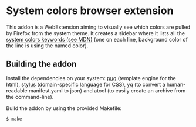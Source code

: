 # System colors browser extension

This addon is a WebExtension aiming to visually see which colors are pulled by Firefox from the system theme.
It creates a sidebar where it lists all the [system colors keywords (see MDN)](https://developer.mozilla.org/en-US/docs/Web/CSS/color_value#system_colors) (one on each line, background color of the line is using the named color).

## Building the addon
Install the dependencies on your system: [pug](https://pugjs.org/api/getting-started.html) (template engine for the html), [stylus](https://stylus-lang.com/docs/executable.html) (domain-specific language for CSS), [yq](https://kislyuk.github.io/yq/) (to convert a human-readable manifest.yaml to json) and atool (to easily create an archive from the command-line).

Build the addon by using the provided Makefile:
```bash
$ make
```
